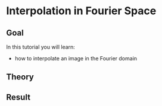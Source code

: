 Interpolation in Fourier Space
==========================

Goal
----

In this tutorial you will learn:

-   how to interpolate an image in the Fourier domain

Theory
------


Result
------